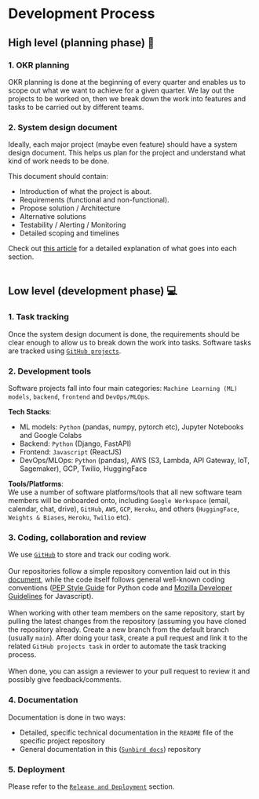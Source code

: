 # Development Process

## High level (planning phase) :bookmark_tabs:
### 1. OKR planning
OKR planning is done at the beginning of every quarter and enables us to scope out what we want to achieve for a given quarter. We lay out the projects to be worked on, then we break down the work into features and tasks to be carried out by different teams.

### 2. System design document
Ideally, each major project (maybe even feature) should have a system design document. This helps us plan for the project and understand what kind of work needs to be done. 

This document should contain:
- Introduction of what the project is about.
- Requirements (functional and non-functional).
- Propose solution / Architecture
- Alternative solutions
- Testability / Alerting / Monitoring
- Detailed scoping and timelines

Check out [this article](https://www.freecodecamp.org/news/how-to-write-a-good-software-design-document-66fcf019569c/) for a detailed explanation of what goes into each section.<br/><br/>

## Low level (development phase) :computer:
### 1. Task tracking
Once the system design document is done, the requirements should be clear enough to allow us to break down the work into tasks. Software tasks are tracked using [`GitHub projects`](https://github.com/orgs/SunbirdAI/projects).
### 2. Development tools
Software projects fall into four main categories: `Machine Learning (ML) models`, `backend`, `frontend` and `DevOps/MLOps`.<br/>

**Tech Stacks**:
  * ML models: `Python` (pandas, numpy, pytorch etc), Jupyter Notebooks and Google Colabs
  * Backend: `Python` (Django, FastAPI)
  * Frontend: `Javascript` (ReactJS)
  * DevOps/MLOps: `Python` (pandas), AWS (S3, Lambda, API Gateway, IoT, Sagemaker), GCP, Twilio, HuggingFace

**Tools/Platforms**:<br/>
We use a number of software platforms/tools that all new software team members will be onboarded onto, including `Google Workspace` (email, calendar, chat, drive), `GitHub`, `AWS`, `GCP`, `Heroku`, and others (`HuggingFace`, `Weights & Biases`, `Heroku`, `Twilio` etc).

### 3. Coding, collaboration and review
We use [`GitHub`](https://github.com/SunbirdAI) to store and track our coding work.<br/><br/>
Our repositories follow a simple repository convention laid out in this [document](https://docs.google.com/document/d/1a4QsLAKhew-5YyAtDO3dTyMsAM3yTDSkgSAPfg_-bFM/edit?usp=sharing), while the code itself follows general well-known coding conventions ([PEP Style Guide](https://peps.python.org/pep-0008/) for Python code and [Mozilla Developer Guidelines](https://developer.mozilla.org/en-US/docs/MDN/Writing_guidelines/Writing_style_guide/Code_style_guide/JavaScript) for Javascript).<br/><br/>
When working with other team members on the same repository, start by pulling the latest changes from the repository (assuming you have cloned the repository already. Create a new branch from the default branch (usually `main`). After doing your task, create a pull request and link it to the related `GitHub projects task` in order to automate the task tracking process.<br/><br/>
When done, you can assign a reviewer to your pull request to review it and possibly give feedback/comments.

### 4. Documentation
Documentation is done in two ways:
  * Detailed, specific technical documentation in the `README` file of the specific project repository
  * General documentation in this ([`Sunbird docs`](https://github.com/SunbirdAI/sunbird-docs)) repository

### 5. Deployment
Please refer to the [`Release and Deployment`](https://github.com/SunbirdAI/sunbird-docs/tree/main/05-release-and-deployment#release-and-deployment) section.